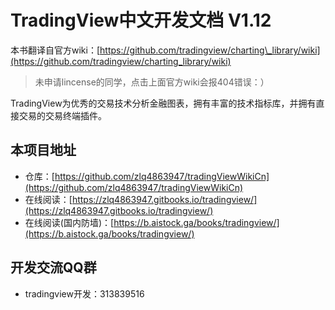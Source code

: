 # TradingView中文开发文档 V1.12

本书翻译自官方wiki：[https://github.com/tradingview/charting\_library/wiki](https://github.com/tradingview/charting_library/wiki)

> 未申请lincense的同学，点击上面官方wiki会报404错误：）

TradingView为优秀的交易技术分析金融图表，拥有丰富的技术指标库，并拥有直接交易的交易终端插件。

## 本项目地址

* 仓库：[https://github.com/zlq4863947/tradingViewWikiCn](https://github.com/zlq4863947/tradingViewWikiCn)
* 在线阅读：[https://zlq4863947.gitbooks.io/tradingview/](https://zlq4863947.gitbooks.io/tradingview/)
* 在线阅读(国内防墙)：[https://b.aistock.ga/books/tradingview/](https://b.aistock.ga/books/tradingview/)

## 开发交流QQ群

* tradingview开发：313839516




